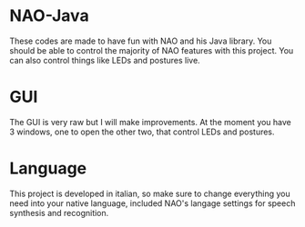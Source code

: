 # NAO-Java
These codes are made to have fun with NAO and his Java library. You should be able to control the majority of NAO features with this project. You can also control things like LEDs and postures live.

# GUI
The GUI is very raw but I will make improvements. At the moment you have 3 windows, one to open the other two, that control LEDs and postures.

# Language
This project is developed in italian, so make sure to change everything you need into your native language, included NAO's langage settings for speech synthesis and recognition.
